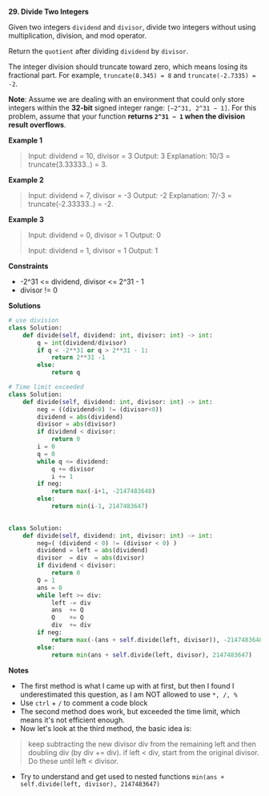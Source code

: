 **29. Divide Two Integers**

Given two integers `dividend` and `divisor`, divide two integers without using multiplication, division, and mod operator.

Return the `quotient` after dividing `dividend` by `divisor`.

The integer division should truncate toward zero, which means losing its fractional part. For example, `truncate(8.345) = 8` and `truncate(-2.7335) = -2`.

**Note**: Assume we are dealing with an environment that could only store integers within the **32-bit** signed integer range: `[−2^31, 2^31 − 1]`. For this problem, assume that your function **returns `2^31 − 1` when the division result overflows**.

**Example 1**

> Input: dividend = 10, divisor = 3
> Output: 3
> Explanation: 10/3 = truncate(3.33333..) = 3.

**Example 2**

> Input: dividend = 7, divisor = -3
> Output: -2
> Explanation: 7/-3 = truncate(-2.33333..) = -2.

**Example 3**

> Input: dividend = 0, divisor = 1
> Output: 0
> 
> Input: dividend = 1, divisor = 1
> Output: 1

**Constraints**

- -2^31 <= dividend, divisor <= 2^31 - 1
- divisor != 0

**Solutions**

```python
# use division
class Solution:
    def divide(self, dividend: int, divisor: int) -> int:
        q = int(dividend/divisor)
        if q < -2**31 or q > 2**31 - 1:
            return 2**31 -1
        else:
            return q
```

```python
# Time limit exceeded
class Solution:
    def divide(self, dividend: int, divisor: int) -> int:
        neg = ((dividend<0) != (divisor<0))
        dividend = abs(dividend)
        divisor = abs(divisor)        
        if dividend < divisor:
            return 0
        i = 0
        q = 0
        while q <= dividend:
            q += divisor
            i += 1
        if neg:
            return max(-i+1, -2147483648)
        else:
            return min(i-1, 2147483647)
    
```

```python
class Solution:
    def divide(self, dividend: int, divisor: int) -> int:
        neg=( (dividend < 0) != (divisor < 0) )
        dividend = left = abs(dividend)
        divisor  = div  = abs(divisor)       
        if dividend < divisor:
            return 0
        Q = 1
        ans = 0
        while left >= div:
            left -= div
            ans  += Q
            Q    += Q
            div  += div
        if neg:
            return max(-(ans + self.divide(left, divisor)), -2147483648)
        else:
            return min(ans + self.divide(left, divisor), 2147483647) 
```


**Notes**

- The first method is what I came up with at first, but then I found I underestimated this question, as I am NOT allowed to use `*, /, %`
- Use `ctrl` + `/` to comment a code block
- The second method does work, but exceeded the time limit, which means it's not efficient enough.
- Now let's look at the third method, the basic idea is: 
> keep subtracting the new divisor div from the remaining left and then doubling div (by div += div). if left < div, start from the original divisor. Do these until left < divisor.
- Try to understand and get used to nested functions `min(ans + self.divide(left, divisor), 2147483647)`
